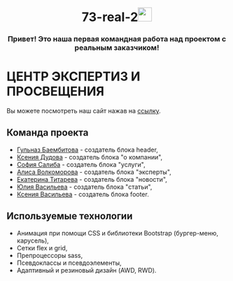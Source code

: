 <h1 align="center">73-real-2<img src="https://github.com/blackcater/blackcater/raw/main/images/Hi.gif" height="32"/></h1>
<h3 align="center">Привет! Это наша первая командная работа над проектом с реальным заказчиком!</h3>

# ЦЕНТР ЭКСПЕРТИЗ И ПРОСВЕЩЕНИЯ

Вы можете посмотреть наш сайт нажав на [ссылку](https://ekaterina-titareva.github.io/73-real-2/).

## Команда проекта

- [Гульназ Баембитова](https://github.com/hbtch) - создатель блока header,
- [Ксения Дудова](https://github.com/KseniyaDudova) - создатель блока "о компании",
- [София Салиба](https://github.com/sofisaliba) - создатель блока "услуги",
- [Алиса Волкоморова](https://github.com/av6920337) - создатель блока "эксперты",
- [Екатерина Титарева](https://github.com/Ekaterina-Titareva) - создатель блока "новости",
- [Юлия Васильева](https://github.com/julflorid) - создатель блока "статьи",
- [Ксения Васильева](https://github.com/ksvaska) - создатель блока footer.

## Используемые технологии

- Анимация при помощи CSS и библиотеки Bootstrap (бургер-меню, карусель),
- Сетки flex и grid,
- Препроцессоры sass,
- Псевдоклассы и псевдоэлементы,
- Адаптивный и резиновый дизайн (AWD, RWD).
